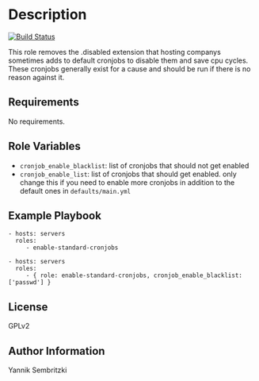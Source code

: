 Description
=========

[![Build Status](https://travis-ci.org/Yannik/ansible-role-enable-standard-cronjobs.svg?branch=master)](https://travis-ci.org/Yannik/ansible-role-enable-standard-cronjobs)

This role removes the .disabled extension that hosting companys sometimes adds to default cronjobs to disable them and save cpu cycles. These cronjobs generally exist for a cause and should be run if there is no reason against it.

Requirements
------------

No requirements.

Role Variables
--------------

* `cronjob_enable_blacklist`: list of cronjobs that should not get enabled
* `cronjob_enable_list`: list of cronjobs that should get enabled. only change this if you need to enable more cronjobs in addition to the default ones in `defaults/main.yml`

Example Playbook
----------------

    - hosts: servers
      roles:
         - enable-standard-cronjobs

    - hosts: servers
      roles:
         - { role: enable-standard-cronjobs, cronjob_enable_blacklist: ['passwd'] }

License
-------

GPLv2

Author Information
------------------

Yannik Sembritzki
